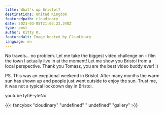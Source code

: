 ```yaml
---
title: What's up Bristol?
destinations: United Kingdom
featuredpath: cloudinary
date: 2021-03-05T21:03:23.348Z
type: post
author: Kitty R.
featuredalt: Image hosted by Cloudinary
language: en
---
```

No travels... no problem. Let me take the biggest video challenge on - film the town I actually live in at the moment! Let me show you Bristol from a local perspective. Thank you Tomasz, you are the best video buddy ever! :)

PS. This was an exeptional weekend in Bristol. After many months the warm sun has shown up and people just went outside to enjoy the sun. Trust me, it was not a typical lockdown day in Bristol. 



youtube tyfiE-yteNo 

{{< fancybox "cloudinary" "undefined" " undefined" "gallery" >}}
